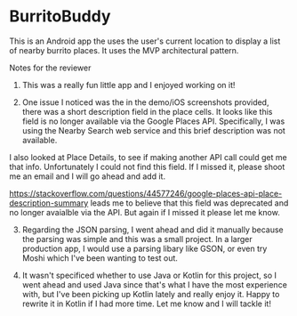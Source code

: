 # BurritoBuddy
This is an Android app the uses the user's current location to display a list of nearby burrito places. It uses the MVP architectural pattern.

Notes for the reviewer

1) This was a really fun little app and I enjoyed working on it!

2) One issue I noticed was the in the demo/iOS screenshots provided, there was a short description field in the place cells. It looks like this field is no longer available via the Google Places API. Specifically, I was using the Nearby Search web service and this brief description was not available. 

I also looked at Place Details, to see if making another API call could get me that info. Unfortunately I could not find this field. If I missed it, please shoot me an email and I will go ahead and add it. 

https://stackoverflow.com/questions/44577246/google-places-api-place-description-summary leads me to believe that this field was deprecated and no longer avaialble via the API. But again if I missed it please let me know.

3) Regarding the JSON parsing, I went ahead and did it manually because the parsing was simple and this was a small project. In a larger production app, I would use a parsing libary like GSON, or even try Moshi which I've been wanting to test out.

4) It wasn't specificed whether to use Java or Kotlin for this project, so I went ahead and used Java since that's what I have the most experience with, but I've been picking up Kotlin lately and really enjoy it. Happy to rewrite it in Kotlin if I had more time. Let me know and I will tackle it!
